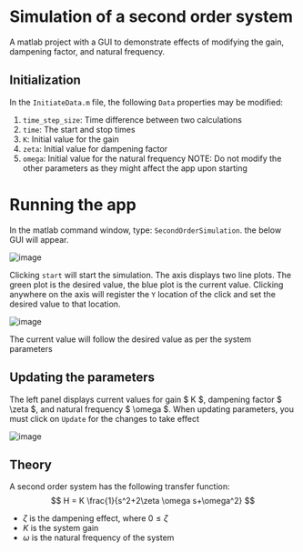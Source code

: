 # Simulation of a second order system
A matlab project with a GUI to demonstrate effects of modifying the gain, dampening factor, and natural frequency.
## Initialization
In the `InitiateData.m` file, the following `Data` properties may be modified:
1. `time_step_size`: Time difference between two calculations
2. `time`: The start and stop times
3. `K`: Initial value for the gain
4. `zeta`: Initial value for dampening factor
5. `omega`: Initial value for the natural frequency
NOTE: Do not modify the other parameters as they might affect the app upon starting

# Running the app
In the matlab command window, type: `SecondOrderSimulation`. the below GUI will appear.

![image](https://user-images.githubusercontent.com/6416943/176255804-80eaf0ea-5d74-4147-a8f7-5660feff0c60.png)

Clicking `start` will start the simulation. The axis displays two line plots. The green plot is the desired value, the blue plot is the current value. Clicking anywhere on the axis will register the `Y` location of the click and set the desired value to that location.

![image](https://user-images.githubusercontent.com/6416943/176256409-3dcd76cd-6fe9-4a6d-aed5-3105dc821bd2.png)

The current value will follow the desired value as per the system parameters

## Updating the parameters

The left panel displays current values for gain  $ K $, dampening factor  $ \zeta $, and natural frequency  $ \omega $. When updating parameters, you must click on `Update` for the changes to take effect

![image](https://user-images.githubusercontent.com/6416943/176256848-349a2f8b-8eea-4648-9896-4780ce36862f.png)

## Theory
A second order system has the following transfer function:
$$ H = K \frac{1}{s^2+2\zeta \omega s+\omega^2} $$


- $\zeta$  is the dampening effect, where $0 \leq \zeta$
- $K$ is the system gain
- $\omega$ is the natural frequency of the system

